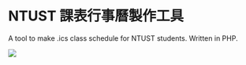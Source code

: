 #	NTUST 課表行事曆製作工具

A tool to make .ics class schedule for NTUST students. Written in PHP.

![](http://i.imgur.com/KLRzL00.png)
